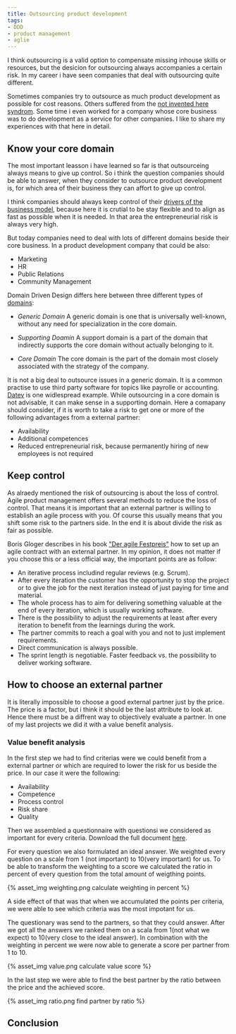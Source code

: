 ```yaml
---
title: Outsourcing product development
tags:
- DDD
- product management
- aglie
---
```

I think outsourcing is a valid option to compensate missing inhouse skills or resources, but the desicion for outsourcing always accompanies a certain risk. In my career i have seen companies that deal with outsourcing quite different. 
<!-- more -->

Sometimes companies try to outsource as much product development as possible for cost reasons. Others suffered from the [not invented here syndrom](https://en.wikipedia.org/wiki/Not_invented_here). Some time i even worked for a company whose core business was to do development as a service for other companies. I like to share my experiences with that here in detail.    

## Know your core domain
The most important leasson i have learned so far is that outsourceing always means to give up control. So i think the question companies should be able to answer, when they consider to outsource product development is, for which area of their business they can affort to give up control.
 
I think companies should always keep control of their [drivers of the business model](http://www.startuplessonslearned.com/2008/09/three-drivers-of-growth-for-your.html), because here it is crutial to be stay flexible and to align as fast as possible when it is needed. In that area the entrepreneurial risk is always very high. 

But today companies need to deal with lots of different domains beside their core business. In a product development company that could be also:

- Marketing
- HR
- Public Relations
- Community Management

Domain Driven Design differs here between three different types of [domains](http://blog.zenmodeler.com/enterprise-design/2012/05/29/domain-driven-design-distillation-support-generic-and-core-domain.html):  

- *Generic Domain*
 A generic domain is one that is universally well-known, without any need for specialization in the core domain.

- *Supporting Doamin* 
A support domain is a part of the domain that indirectly supports the core domain without actually belonging to it.

- *Core Domain* 
The core domain is the part of the domain most closely associated with the strategy of the company.

It is not a big deal to outsource issues in a generic domain. It is a common practise to use third party software for topics like payrolle or accounting. [Datev](https://www.datev.com) is one widlespread example. While outsourcing in a core domain is not advisable, it can make sense in a supporting domain. Here a comapany should consider, if it is worth to take a risk to get one or more of the following advantages from a external partner:

- Availability
- Additional competences
- Reduced entrepreneurial risk, because permanently hiring of new employees is not required    

## Keep control
As alraedy mentioned the risk of outsourcing is about the loss of control. Agile product management offers several methods to reduce the loss of control. That means it is important that an external partner is willing to establish an agile process with you. Of course this usually means that you shift some risk to the partners side. In the end it is about divide the risk as fair as possible.  

Boris Gloger describes in his book ["Der agile Festpreis"](https://www.amazon.de/agile-Festpreis-Leitfaden-erfolgreiche-Projekt-Verträge/dp/3446432264) how to set up an agile contract with an external partner. In my opinion, it does not matter if you choose this or a less official way, the important points are as follow:

- An iterative process includind regular reviews (e.g. Scrum).
- After every iteration the customer has the opportunity to stop the project or to give the job for the next iteration instead of just paying for time and material. 
- The whole process has to aim for delivering something valuable at the end of every iteration, which is usually working software.
- There is the possibility to adjust the requirements at least after every iteration to benefit from the learnings during the work.
- The partner commits to reach a goal with you and not to just implement requirements.
- Direct communication is always possible.
- The sprint length is negotiable. Faster feedback vs. the possibility to deliver working software. 

## How to choose an external partner
It is literally impossible to choose a good external partner just by the price. The price is a factor, but i think it should be the last attribute to look at. Hence there must be a diffrent way to objectively evaluate a partner. In one of my last projects we did it with a 	value benefit analysis.

### Value benefit analysis
In the first step we had to find criterias were we could benefit from a external partner or which are required to lower the risk for us beside the price. In our case it were the following: 

- Availability
- Competence
- Process control
- Risk share
- Quality

Then we assembled a questionnaire with questionsi we considered as important for every criteria. Download the full document [here](./outsourcing-product-development/questionary.xls).

For every question we also formulated an ideal answer. We weighted every question on a scale from 1 (not important) to 10(very important) for us. To be able to transform the weighting to a score we calculated the ratio in percent of every question from the total amount of weigthing points.

{% asset_img weighting.png calculate weighting in percent %}

A side effect of that was that when we accumulated the points per criteria, we were able to see which criteria was the most impotant for us. 
 
The questionary was send to the partners, so that they could answer. After we got all the answers we ranked them on a scala from 1(not what we expect) to 10(very close to the ideal answer). In combination with the weighting in percent we were now able to generate a score per partner from 1 to 10.

{% asset_img value.png calculate value score %}

In the last step we were able to find the best partner by the ratio between the price and the achieved score.

{% asset_img ratio.png find partner by ratio %}

## Conclusion 
